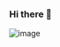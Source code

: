 ### Hi there 👋
![image](https://prod-files-secure.s3.us-west-2.amazonaws.com/5bab7346-c468-42f2-a78a-e2547f968428/097b333d-290b-44f2-9355-3979ed02809b/Untitled.png)
<!--
**younkyungkim/younkyungkim** is a ✨ _special_ ✨ repository because its `README.md` (this file) appears on your GitHub profile.

Here are some ideas to get you started:

- 🔭 I’m currently working on ...
- 🌱 I’m currently learning ...
- 👯 I’m looking to collaborate on ...
- 🤔 I’m looking for help with ...
- 💬 Ask me about ...
- 📫 How to reach me: ...
- 😄 Pronouns: ...
- ⚡ Fun fact: ...
-->
